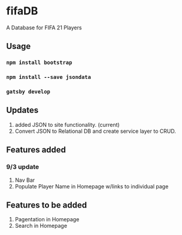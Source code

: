 # fifaDB
A Database for FIFA 21 Players

## Usage

### `npm install bootstrap`
### `npm install --save jsondata`
### `gatsby develop`

## Updates

1) added JSON to site functionality. (current)
2) Convert JSON to Relational DB and create service layer to CRUD.

## Features added

### 9/3 update
1) Nav Bar
2) Populate Player Name in Homepage w/links to individual page

## Features to be added

1) Pagentation in Homepage
2) Search in Homepage




